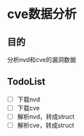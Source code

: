 # cve数据分析
## 目的
分析nvd和cve的漏洞数据

## TodoList
- [ ] 下载nvd
- [ ] 下载cve
- [ ] 解析nvd，转成struct
- [ ] 解析cve，转成struct
